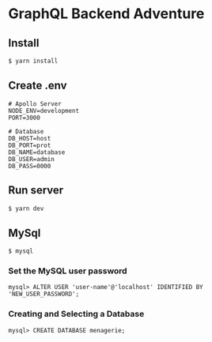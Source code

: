 # GraphQL Backend Adventure

## Install
```bash
$ yarn install
```

## Create .env
```
# Apollo Server
NODE_ENV=development
PORT=3000

# Database
DB_HOST=host
DB_PORT=prot
DB_NAME=database
DB_USER=admin
DB_PASS=0000
```
## Run server
```bash
$ yarn dev
```

## MySql

```
$ mysql
```

### Set the MySQL user password 
```
mysql> ALTER USER 'user-name'@'localhost' IDENTIFIED BY 'NEW_USER_PASSWORD';
```

### Creating and Selecting a Database
```
mysql> CREATE DATABASE menagerie;
```